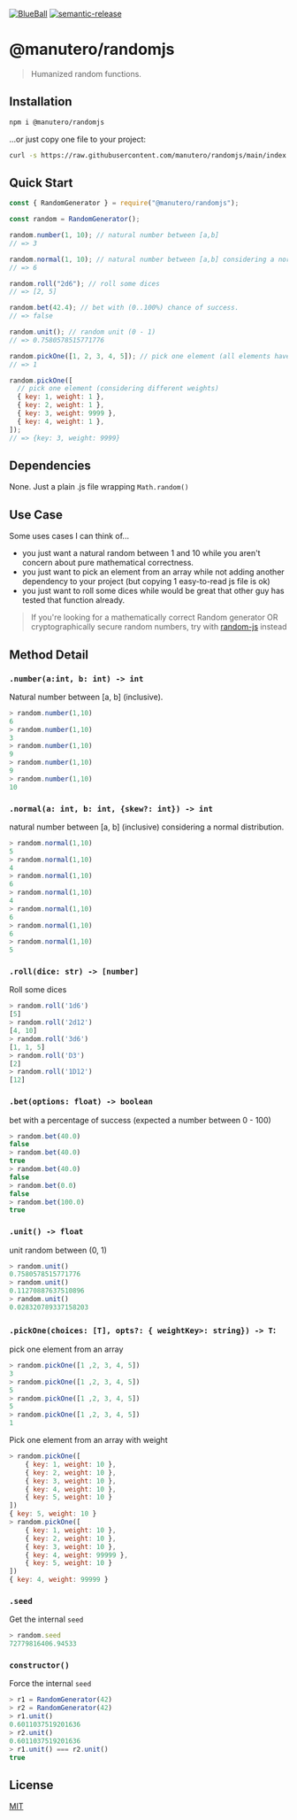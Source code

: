 [![BlueBall](https://github.com/manutero/randomjs/actions/workflows/blue-ball.yaml/badge.svg)](https://github.com/manutero/randomjs/actions/workflows/blue-ball.yaml)
[![semantic-release](https://img.shields.io/badge/%20%20%F0%9F%93%A6%F0%9F%9A%80-semantic--release-e10079.svg)](https://github.com/semantic-release/semantic-release)

# @manutero/randomjs

> Humanized random functions.

## Installation

```bash
npm i @manutero/randomjs
```

...or just copy one file to your project:

```bash
curl -s https://raw.githubusercontent.com/manutero/randomjs/main/index.js > {my-awesome-project}/src/random.js
```

## Quick Start

```js
const { RandomGenerator } = require("@manutero/randomjs");

const random = RandomGenerator();

random.number(1, 10); // natural number between [a,b]
// => 3

random.normal(1, 10); // natural number between [a,b] considering a normal distribution
// => 6

random.roll("2d6"); // roll some dices
// => [2, 5]

random.bet(42.4); // bet with (0..100%) chance of success.
// => false

random.unit(); // random unit (0 - 1)
// => 0.7580578515771776

random.pickOne([1, 2, 3, 4, 5]); // pick one element (all elements have same weight)
// => 1

random.pickOne([
  // pick one element (considering different weights)
  { key: 1, weight: 1 },
  { key: 2, weight: 1 },
  { key: 3, weight: 9999 },
  { key: 4, weight: 1 },
]);
// => {key: 3, weight: 9999}
```

## Dependencies

None. Just a plain .js file wrapping `Math.random()`

## Use Case

Some uses cases I can think of...

- you just want a natural random between 1 and 10 while you aren't concern about pure mathematical correctness.
- you just want to pick an element from an array while not adding another dependency to your project (but copying 1 easy-to-read js file is ok)
- you just want to roll some dices while would be great that other guy has tested that function already.

> If you're looking for a mathematically correct Random generator OR cryptographically secure random numbers, try with [random-js](https://github.com/ckknight/random-js) instead

## Method Detail

### `.number(a:int, b: int) -> int`

Natural number between [a, b] \(inclusive).

```js
> random.number(1,10)
6
> random.number(1,10)
3
> random.number(1,10)
9
> random.number(1,10)
9
> random.number(1,10)
10
```

### `.normal(a: int, b: int, {skew?: int}) -> int`

natural number between [a, b] \(inclusive) considering a normal distribution.

```js
> random.normal(1,10)
5
> random.normal(1,10)
4
> random.normal(1,10)
6
> random.normal(1,10)
4
> random.normal(1,10)
6
> random.normal(1,10)
6
> random.normal(1,10)
5
```

### `.roll(dice: str) -> [number]`

Roll some dices

```js
> random.roll('1d6')
[5]
> random.roll('2d12')
[4, 10]
> random.roll('3d6')
[1, 1, 5]
> random.roll('D3')
[2]
> random.roll('1D12')
[12]
```

### `.bet(options: float) -> boolean`

bet with a percentage of success (expected a number between 0 - 100)

```js
> random.bet(40.0)
false
> random.bet(40.0)
true
> random.bet(40.0)
false
> random.bet(0.0)
false
> random.bet(100.0)
true
```

### `.unit() -> float`

unit random between (0, 1)

```js
> random.unit()
0.7580578515771776
> random.unit()
0.11270887637510896
> random.unit()
0.028320789337158203
```

### `.pickOne(choices: [T], opts?: { weightKey>: string}) -> T`:

pick one element from an array

```js
> random.pickOne([1 ,2, 3, 4, 5])
3
> random.pickOne([1 ,2, 3, 4, 5])
5
> random.pickOne([1 ,2, 3, 4, 5])
5
> random.pickOne([1 ,2, 3, 4, 5])
1
```

Pick one element from an array with weight

```js
> random.pickOne([
    { key: 1, weight: 10 },
    { key: 2, weight: 10 },
    { key: 3, weight: 10 },
    { key: 4, weight: 10 },
    { key: 5, weight: 10 }
])
{ key: 5, weight: 10 }
> random.pickOne([
    { key: 1, weight: 10 },
    { key: 2, weight: 10 },
    { key: 3, weight: 10 },
    { key: 4, weight: 99999 },
    { key: 5, weight: 10 }
])
{ key: 4, weight: 99999 }
```

### `.seed`

Get the internal `seed`

```js
> random.seed
72779816406.94533
```

### `constructor()`

Force the internal `seed`

```js
> r1 = RandomGenerator(42)
> r2 = RandomGenerator(42)
> r1.unit()
0.6011037519201636
> r2.unit()
0.6011037519201636
> r1.unit() === r2.unit()
true
```

## License

[MIT](LICENSE)
